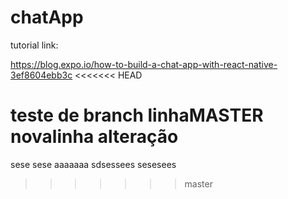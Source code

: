 # chatApp

tutorial link:

https://blog.expo.io/how-to-build-a-chat-app-with-react-native-3ef8604ebb3c
<<<<<<< HEAD


teste de branch
linhaMASTER
novalinha
alteração
=======
sese
sese
aaaaaaa
sdsessees
sesesees
>>>>>>> master
